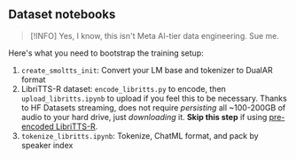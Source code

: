## Dataset notebooks

> [!INFO]
> Yes, I know, this isn't Meta AI-tier data engineering. Sue me.

Here's what you need to bootstrap the training setup:

1. `create_smoltts_init`: Convert your LM base and tokenizer to DualAR format
2. LibriTTS-R dataset: `encode_libritts.py` to encode, then `upload_libritts.ipynb` to upload if you feel this to be necessary. Thanks to HF Datasets streaming, does not require _persisting_ all ~100-200GB of audio to your hard drive, just _downloading_ it. **Skip this step** if using [pre-encoded LibriTTS-R](https://huggingface.co/datasets/jkeisling/libritts-r-mimi).
3. `tokenize_libritts.ipynb`: Tokenize, ChatML format, and pack by speaker index
